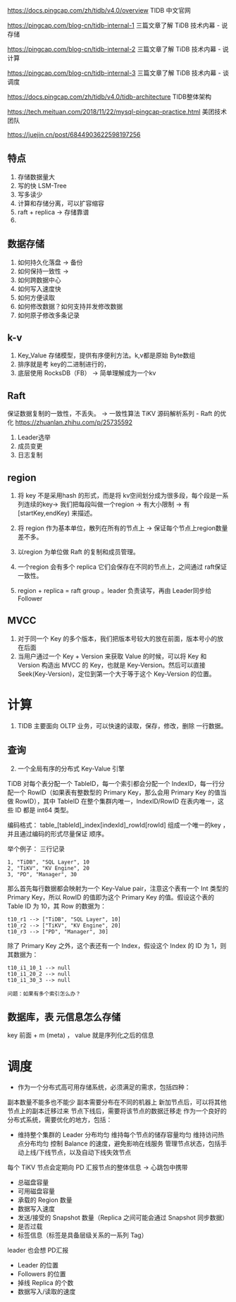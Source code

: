 https://docs.pingcap.com/zh/tidb/v4.0/overview  TIDB 中文官网


https://pingcap.com/blog-cn/tidb-internal-1 三篇文章了解 TiDB 技术内幕 - 说存储

https://pingcap.com/blog-cn/tidb-internal-2 三篇文章了解 TiDB 技术内幕 - 说计算

https://pingcap.com/blog-cn/tidb-internal-3 三篇文章了解 TiDB 技术内幕 - 谈调度

https://docs.pingcap.com/zh/tidb/v4.0/tidb-architecture  TIDB整体架构

https://tech.meituan.com/2018/11/22/mysql-pingcap-practice.html 美团技术团队

https://juejin.cn/post/6844903622598197256 

## 特点
1. 存储数据量大
2. 写的快 LSM-Tree
3. 写多读少
4. 计算和存储分离，可以扩容缩容
5. raft + replica -> 存储靠谱
6. 

## 数据存储

1. 如何持久化落盘 -> 备份
2. 如何保持一致性 -> 
3. 如何跨数据中心
4. 如何写入速度快
5. 如何方便读取
6. 如何修改数据？如何支持并发修改数据
7. 如何原子修改多条记录

## k-v
1. Key_Value 存储模型，提供有序便利方法。k,v都是原始 Byte数组
2. 排序就是考 key的二进制进行的，
3. 底层使用 RocksDB（FB） -> 简单理解成为一个kv 
## Raft
保证数据复制的一致性，不丢失。 -> 一致性算法  TiKV 源码解析系列 - Raft 的优化 https://zhuanlan.zhihu.com/p/25735592

1. Leader选举
2. 成员变更
3. 日志复制

## region
1. 将 key 不是采用hash 的形式，而是将 kv空间划分成为很多段，每个段是一系列连续的key-> 我们把每段叫做一个region -> 有大小限制 -> 有[startKey,endKey) 
    来描述。
2. 将 region 作为基本单位，散列在所有的节点上 -> 保证每个节点上region数量差不多。
3.  以region 为单位做 Raft 的复制和成员管理。

4. 一个region 会有多个 replica 它们会保存在不同的节点上，之间通过 raft保证一致性。
5. region + replica = raft group 。leader 负责读写，再由 Leader同步给Follower

## MVCC
1. 对于同一个 Key 的多个版本，我们把版本号较大的放在前面，版本号小的放在后面
2. 当用户通过一个 Key + Version 来获取 Value 的时候，可以将 Key 和 Version 构造出 MVCC 的 Key，也就是 Key-Version。然后可以直接 Seek(Key-Version)，定位到第一个大于等于这个 Key-Version 的位置。


# 计算
1. TIDB 主要面向 OLTP 业务，可以快速的读取，保存，修改，删除 一行数据。

## 查询
2. 一个全局有序的分布式 Key-Value 引擎 

TiDB 对每个表分配一个 TableID，每一个索引都会分配一个 IndexID，每一行分配一个 RowID（如果表有整数型的 Primary Key，那么会用 Primary Key 的值当做 RowID），其中 TableID 在整个集群内唯一，IndexID/RowID 在表内唯一，这些 ID 都是 int64 类型。

编码格式： table_[tableId]_index[indexId]_rowId[rowId] 组成一个唯一的key ，并且通过编码的形式尽量保证 顺序。

举个例子：
三行记录
```
1, "TiDB", "SQL Layer", 10
2, "TiKV", "KV Engine", 20
3, "PD", "Manager", 30
```
那么首先每行数据都会映射为一个 Key-Value pair，注意这个表有一个 Int 类型的 Primary Key，所以 RowID 的值即为这个 Primary Key 的值。假设这个表的 Table ID 为 10，其 Row 的数据为：

```
t10_r1 --> ["TiDB", "SQL Layer", 10]
t10_r2 --> ["TiKV", "KV Engine", 20]
t10_r3 --> ["PD", "Manager", 30]
```

除了 Primary Key 之外，这个表还有一个 Index，假设这个 Index 的 ID 为 1，则其数据为：

```
t10_i1_10_1 --> null
t10_i1_20_2 --> null
t10_i1_30_3 --> null
```

`问题：如果有多个索引怎么办？`

## 数据库，表 元信息怎么存储

key 前面 + m (meta) ， value 就是序列化之后的信息


# 调度
- 作为一个分布式高可用存储系统，必须满足的需求，包括四种：

副本数量不能多也不能少
副本需要分布在不同的机器上
新加节点后，可以将其他节点上的副本迁移过来
节点下线后，需要将该节点的数据迁移走
作为一个良好的分布式系统，需要优化的地方，包括：

- 维持整个集群的 Leader 分布均匀
维持每个节点的储存容量均匀
维持访问热点分布均匀
控制 Balance 的速度，避免影响在线服务
管理节点状态，包括手动上线/下线节点，以及自动下线失效节点

每个 TiKV 节点会定期向 PD 汇报节点的整体信息 -> 心跳包中携带

- 总磁盘容量
- 可用磁盘容量
- 承载的 Region 数量
- 数据写入速度
- 发送/接受的 Snapshot 数量（Replica 之间可能会通过 Snapshot 同步数据）
- 是否过载
- 标签信息（标签是具备层级关系的一系列 Tag）


leader 也会想 PD汇报

- Leader 的位置
- Followers 的位置
- 掉线 Replica 的个数
- 数据写入/读取的速度
